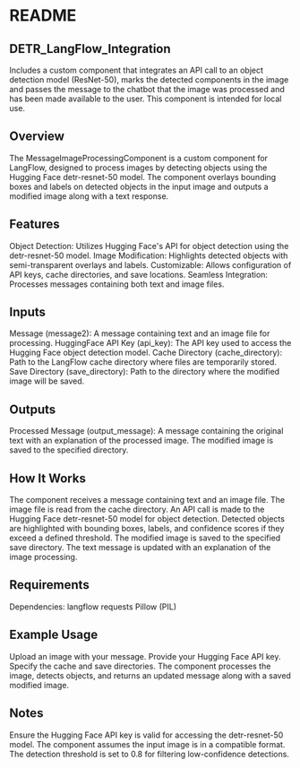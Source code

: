 # README
## DETR_LangFlow_Integration
Includes a custom component that integrates an API call to an object detection model (ResNet-50), marks the detected components in the image and passes the message to the chatbot that the image was processed and has been made available to the user. This component is intended for local use.

## Overview
The MessageImageProcessingComponent is a custom component for LangFlow, designed to process images by detecting objects using the Hugging Face detr-resnet-50 model. The component overlays bounding boxes and labels on detected objects in the input image and outputs a modified image along with a text response.

## Features
Object Detection: Utilizes Hugging Face's API for object detection using the detr-resnet-50 model.
Image Modification: Highlights detected objects with semi-transparent overlays and labels.
Customizable: Allows configuration of API keys, cache directories, and save locations.
Seamless Integration: Processes messages containing both text and image files.

## Inputs
Message (message2): A message containing text and an image file for processing.
HuggingFace API Key (api_key): The API key used to access the Hugging Face object detection model.
Cache Directory (cache_directory): Path to the LangFlow cache directory where files are temporarily stored.
Save Directory (save_directory): Path to the directory where the modified image will be saved.

## Outputs
Processed Message (output_message): A message containing the original text with an explanation of the processed image. The modified image is saved to the specified directory.

## How It Works
The component receives a message containing text and an image file.
The image file is read from the cache directory.
An API call is made to the Hugging Face detr-resnet-50 model for object detection.
Detected objects are highlighted with bounding boxes, labels, and confidence scores if they exceed a defined threshold.
The modified image is saved to the specified save directory.
The text message is updated with an explanation of the image processing.

## Requirements
Dependencies:
langflow
requests
Pillow (PIL)

## Example Usage
Upload an image with your message.
Provide your Hugging Face API key.
Specify the cache and save directories.
The component processes the image, detects objects, and returns an updated message along with a saved modified image.

## Notes
Ensure the Hugging Face API key is valid for accessing the detr-resnet-50 model.
The component assumes the input image is in a compatible format.
The detection threshold is set to 0.8 for filtering low-confidence detections.

